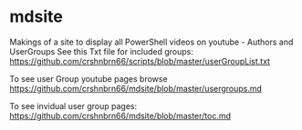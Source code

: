 # mdsite
Makings of a site to display all PowerShell videos on youtube - Authors and UserGroups
See this Txt file for included groups: 
https://github.com/crshnbrn66/scripts/blob/master/userGroupList.txt

To see user Group youtube pages browse 
https://github.com/crshnbrn66/mdsite/blob/master/usergroups.md

To see invidual user group pages: 
https://github.com/crshnbrn66/mdsite/blob/master/toc.md
